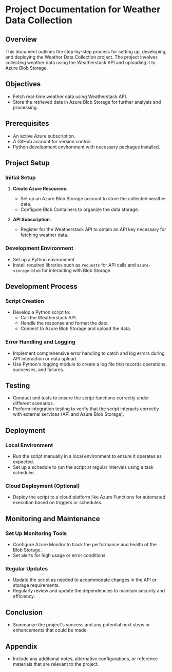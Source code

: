 # Project Documentation for Weather Data Collection

## Overview
This document outlines the step-by-step process for setting up, developing, and deploying the Weather Data Collection project. The project involves collecting weather data using the Weatherstack API and uploading it to Azure Blob Storage.

## Objectives
- Fetch real-time weather data using Weatherstack API.
- Store the retrieved data in Azure Blob Storage for further analysis and processing.

## Prerequisites
- An active Azure subscription.
- A GitHub account for version control.
- Python development environment with necessary packages installed.

## Project Setup

### Initial Setup
1. **Create Azure Resources**:
   - Set up an Azure Blob Storage account to store the collected weather data.
   - Configure Blob Containers to organize the data storage.

2. **API Subscription**:
   - Register for the Weatherstack API to obtain an API key necessary for fetching weather data.

### Development Environment
- Set up a Python environment.
- Install required libraries such as `requests` for API calls and `azure-storage-blob` for interacting with Blob Storage.

## Development Process

### Script Creation
- Develop a Python script to:
  - Call the Weatherstack API.
  - Handle the response and format the data.
  - Connect to Azure Blob Storage and upload the data.

### Error Handling and Logging
- Implement comprehensive error handling to catch and log errors during API interaction or data upload.
- Use Python's logging module to create a log file that records operations, successes, and failures.

## Testing
- Conduct unit tests to ensure the script functions correctly under different scenarios.
- Perform integration testing to verify that the script interacts correctly with external services (API and Azure Blob Storage).

## Deployment

### Local Environment
- Run the script manually in a local environment to ensure it operates as expected.
- Set up a schedule to run the script at regular intervals using a task scheduler.

### Cloud Deployment (Optional)
- Deploy the script to a cloud platform like Azure Functions for automated execution based on triggers or schedules.

## Monitoring and Maintenance

### Set Up Monitoring Tools
- Configure Azure Monitor to track the performance and health of the Blob Storage.
- Set alerts for high usage or error conditions.

### Regular Updates
- Update the script as needed to accommodate changes in the API or storage requirements.
- Regularly review and update the dependencies to maintain security and efficiency.

## Conclusion
- Summarize the project's success and any potential next steps or enhancements that could be made.

## Appendix
- Include any additional notes, alternative configurations, or reference materials that are relevant to the project.
